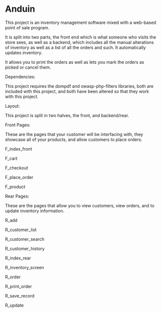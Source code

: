 # Anduin

This project is an inventory management software mixed with a web-based point of sale program.

It is split into two parts, the front end which is what someone who visits the store sees, as well as a backend, which 
includes all the manual alterations of inventory as well as a list of all the orders and such. It automatically updates
inventory. 

It allows you to print the orders as well as lets you mark the orders as picked or cancel them. 

Dependencies:

This project requires the dompdf and owasp-php-filters libraries, both are included with this project, and both have been altered so that they work with this project.

Layout:

This project is split in two halves, the front, and backend/rear.

Front Pages:

These are the pages that your customer will be interfacing with, they showcase all of your products, and allow customers to place orders.

F_index_front

F_cart

F_checkout

F_place_order

F_product

Rear Pages:

These are the pages that allow you to view customers, view orders, and to update inventory information.

R_add

R_customer_list

R_customer_search

R_customer_history

R_index_rear

R_inventory_screen

R_order

R_print_order

R_save_record

R_update